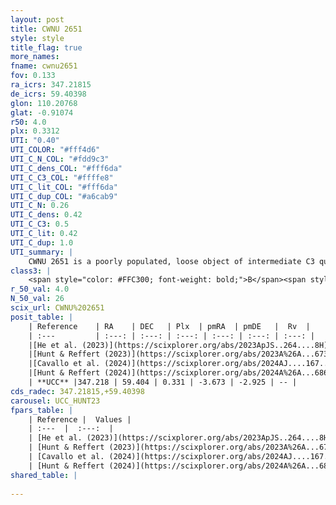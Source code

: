 ```yaml
---
layout: post
title: CWNU 2651
style: style
title_flag: true
more_names: 
fname: cwnu2651
fov: 0.133
ra_icrs: 347.21815
de_icrs: 59.40398
glon: 110.20768
glat: -0.91074
r50: 4.0
plx: 0.3312
UTI: "0.40"
UTI_COLOR: "#fff4d6"
UTI_C_N_COL: "#fdd9c3"
UTI_C_dens_COL: "#fff6da"
UTI_C_C3_COL: "#ffffe8"
UTI_C_lit_COL: "#fff6da"
UTI_C_dup_COL: "#a6cab9"
UTI_C_N: 0.26
UTI_C_dens: 0.42
UTI_C_C3: 0.5
UTI_C_lit: 0.42
UTI_C_dup: 1.0
UTI_summary: |
    CWNU 2651 is a poorly populated, loose object of intermediate C3 quality. It was recently reported in the literature.
class3: |
    <span style="color: #FFC300; font-weight: bold;">B</span><span style="color: #FFC300; font-weight: bold;">B</span>
r_50_val: 4.0
N_50_val: 26
scix_url: CWNU%202651
posit_table: |
    | Reference    | RA    | DEC   | Plx  | pmRA  | pmDE   |  Rv  |
    | :---         | :---: | :---: | :---: | :---: | :---: | :---: |
    |[He et al. (2023)](https://scixplorer.org/abs/2023ApJS..264....8H) | 347.217 | 59.41 | 0.345 | -3.692 | -2.918 | -- |
    |[Hunt & Reffert (2023)](https://scixplorer.org/abs/2023A%26A...673A.114H) | 347.219 | 59.404 | 0.327 | -3.683 | -2.924 | -- |
    |[Cavallo et al. (2024)](https://scixplorer.org/abs/2024AJ....167...12C) | 347.185 | 59.429 | 0.326 | -- | -- | -- |
    |[Hunt & Reffert (2024)](https://scixplorer.org/abs/2024A%26A...686A..42H) | 347.219 | 59.404 | 0.327 | -3.683 | -2.924 | -- |
    | **UCC** |347.218 | 59.404 | 0.331 | -3.673 | -2.925 | -- | 
cds_radec: 347.21815,+59.40398
carousel: UCC_HUNT23
fpars_table: |
    | Reference |  Values |
    | :---  |  :---:  |
    | [He et al. (2023)](https://scixplorer.org/abs/2023ApJS..264....8H) | `A0=4.35, m-M=12.6, logAge=6.7` |
    | [Hunt & Reffert (2023)](https://scixplorer.org/abs/2023A%26A...673A.114H) | `AV50=3.521, diffAV50=2.655, MOD50=12.269, logAge50=6.707` |
    | [Cavallo et al. (2024)](https://scixplorer.org/abs/2024AJ....167...12C) | `AV50=3.58, dMod50=12.71, logAge50=7.43, [Fe/H]50=0.49` |
    | [Hunt & Reffert (2024)](https://scixplorer.org/abs/2024A%26A...686A..42H) | `MassJ=892.099` |
shared_table: |
    
---
```

